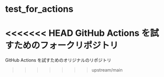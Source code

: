 # test_for_actions
<<<<<<< HEAD
GitHub Actions を試すためのフォークリポジトリ
=======
GitHub Actions を試すためのオリジナルのリポジトリ
>>>>>>> upstream/main
